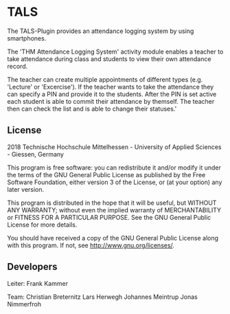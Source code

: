 # TALS #

The TALS-Plugin provides an attendance logging system by using smartphones. 

The 'THM Attendance Logging System' activity module enables a teacher to take attendance during class and students to view their own attendance record.

The teacher can create multiple appointments of different types (e.g. 'Lecture' or 'Excercise'). If the teacher wants to take the attendance they can specify a PIN and provide it to the students. After the PIN is set active each student is able to commit their attendance by themself. The teacher then can check the list and is able to change their statuses.'

## License ##

2018 Technische Hochschule Mittelhessen - University of Applied Sciences - Giessen, Germany

This program is free software: you can redistribute it and/or modify it under
the terms of the GNU General Public License as published by the Free Software
Foundation, either version 3 of the License, or (at your option) any later
version.

This program is distributed in the hope that it will be useful, but WITHOUT ANY
WARRANTY; without even the implied warranty of MERCHANTABILITY or FITNESS FOR A
PARTICULAR PURPOSE.  See the GNU General Public License for more details.

You should have received a copy of the GNU General Public License along with
this program.  If not, see <http://www.gnu.org/licenses/>.

## Developers ##

Leiter: 
Frank Kammer

Team: 
Christian Breternitz
Lars Herwegh
Johannes Meintrup
Jonas Nimmerfroh
